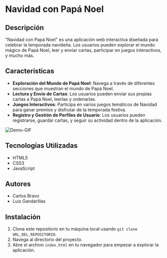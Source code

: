 # Navidad con Papá Noel

## Descripción
"Navidad con Papá Noel" es una aplicación web interactiva diseñada para celebrar la temporada navideña. Los usuarios pueden explorar el mundo mágico de Papá Noel, leer y enviar cartas, participar en juegos interactivos, y mucho más.

## Características
- **Exploración del Mundo de Papá Noel**: Navega a través de diferentes secciones que muestran el mundo de Papá Noel.
- **Lectura y Envío de Cartas**: Los usuarios pueden enviar sus propias cartas a Papá Noel, leerlas y ordenarlas.
- **Juegos Interactivos**: Participa en varios juegos temáticos de Navidad para ganar premios y disfrutar de la temporada festiva.
- **Registro y Gestión de Perfiles de Usuario**: Los usuarios pueden registrarse, guardar cartas, y seguir su actividad dentro de la aplicación.

![Demo-GIF](docs/Santa-Web.gif)

## Tecnologías Utilizadas
- HTML5
- CSS3
- JavaScript

## Autores
- Carlos Bravo
- Luis Gandarillas

## Instalación
1. Clona este repositorio en tu máquina local usando `git clone URL_DEL_REPOSITORIO`.
2. Navega al directorio del proyecto.
3. Abre el archivo `index.html` en tu navegador para empezar a explorar la aplicación.
